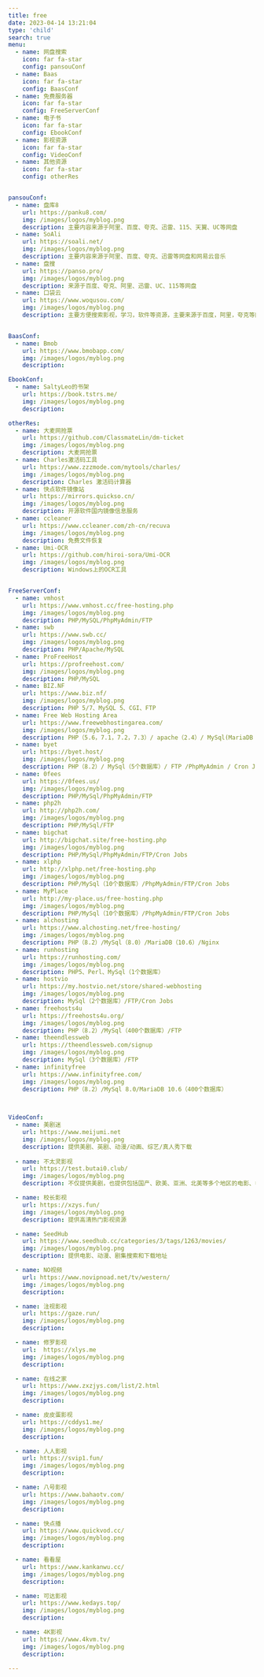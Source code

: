 ```yaml
---
title: free
date: 2023-04-14 13:21:04
type: 'child'
search: true
menu:
  - name: 网盘搜索
    icon: far fa-star
    config: pansouConf
  - name: Baas
    icon: far fa-star
    config: BaasConf
  - name: 免费服务器
    icon: far fa-star
    config: FreeServerConf 
  - name: 电子书
    icon: far fa-star
    config: EbookConf
  - name: 影视资源
    icon: far fa-star
    config: VideoConf    
  - name: 其他资源
    icon: far fa-star
    config: otherRes  


pansouConf:
  - name: 盘库8
    url: https://panku8.com/
    img: /images/logos/myblog.png
    description: 主要内容来源于阿里、百度、夸克、迅雷、115、天翼、UC等网盘
  - name: SoAli
    url: https://soali.net/
    img: /images/logos/myblog.png
    description: 主要内容来源于阿里、百度、夸克、迅雷等网盘和网易云音乐   
  - name: 盘搜
    url: https://panso.pro/
    img: /images/logos/myblog.png
    description: 来源于百度、夸克、阿里、迅雷、UC、115等网盘
  - name: 口袋云
    url: https://www.woqusou.com/
    img: /images/logos/myblog.png
    description: 主要方便搜索影视，学习，软件等资源，主要来源于百度，阿里，夸克等网盘


BaasConf:
  - name: Bmob
    url: https://www.bmobapp.com/
    img: /images/logos/myblog.png
    description:     

EbookConf:
  - name: SaltyLeo的书架
    url: https://book.tstrs.me/
    img: /images/logos/myblog.png
    description:     

otherRes:
  - name: 大麦网抢票
    url: https://github.com/ClassmateLin/dm-ticket
    img: /images/logos/myblog.png
    description: 大麦网抢票
  - name: Charles激活码工具
    url: https://www.zzzmode.com/mytools/charles/
    img: /images/logos/myblog.png
    description: Charles 激活码计算器
  - name: 快点软件镜像站
    url: https://mirrors.quickso.cn/
    img: /images/logos/myblog.png
    description: 开源软件国内镜像信息服务
  - name: ccleaner
    url: https://www.ccleaner.com/zh-cn/recuva
    img: /images/logos/myblog.png
    description: 免费文件恢复
  - name: Umi-OCR
    url: https://github.com/hiroi-sora/Umi-OCR
    img: /images/logos/myblog.png
    description: Windows上的OCR工具


FreeServerConf:
  - name: vmhost
    url: https://www.vmhost.cc/free-hosting.php
    img: /images/logos/myblog.png
    description: PHP/MySQL/PhpMyAdmin/FTP
  - name: swb
    url: https://www.swb.cc/
    img: /images/logos/myblog.png
    description: PHP/Apache/MySQL
  - name: ProFreeHost
    url: https://profreehost.com/
    img: /images/logos/myblog.png
    description: PHP/MySQL
  - name: BIZ.NF
    url: https://www.biz.nf/
    img: /images/logos/myblog.png
    description: PHP 5/7、MySQL 5、CGI、FTP
  - name: Free Web Hosting Area
    url: https://www.freewebhostingarea.com/
    img: /images/logos/myblog.png
    description: PHP（5.6，7.1，7.2，7.3）/ apache（2.4）/ MySql(MariaDB 10.4) / PhpMyAdmin / FTP
  - name: byet
    url: https://byet.host/
    img: /images/logos/myblog.png
    description: PHP（8.2）/ MySql（5个数据库）/ FTP /PhpMyAdmin / Cron Jobs
  - name: 0fees
    url: https://0fees.us/
    img: /images/logos/myblog.png
    description: PHP/MySql/PhpMyAdmin/FTP
  - name: php2h
    url: http://php2h.com/
    img: /images/logos/myblog.png
    description: PHP/MySql/FTP
  - name: bigchat
    url: http://bigchat.site/free-hosting.php
    img: /images/logos/myblog.png
    description: PHP/MySql/PhpMyAdmin/FTP/Cron Jobs
  - name: xlphp
    url: http://xlphp.net/free-hosting.php
    img: /images/logos/myblog.png
    description: PHP/MySql（10个数据库）/PhpMyAdmin/FTP/Cron Jobs
  - name: MyPlace
    url: http://my-place.us/free-hosting.php
    img: /images/logos/myblog.png
    description: PHP/MySql（10个数据库）/PhpMyAdmin/FTP/Cron Jobs
  - name: alchosting
    url: https://www.alchosting.net/free-hosting/
    img: /images/logos/myblog.png
    description: PHP（8.2）/MySql（8.0）/MariaDB（10.6）/Nginx
  - name: runhosting
    url: https://runhosting.com/
    img: /images/logos/myblog.png
    description: PHP5、Perl、MySql（1个数据库） 
  - name: hostvio
    url: https://my.hostvio.net/store/shared-webhosting
    img: /images/logos/myblog.png
    description: MySql（2个数据库）/FTP/Cron Jobs    
  - name: freehosts4u
    url: https://freehosts4u.org/
    img: /images/logos/myblog.png
    description: PHP（8.2）/MySql（400个数据库）/FTP
  - name: theendlessweb
    url: https://theendlessweb.com/signup
    img: /images/logos/myblog.png
    description: MySql（3个数据库）/FTP
  - name: infinityfree
    url: https://www.infinityfree.com/
    img: /images/logos/myblog.png
    description: PHP（8.2）/MySql 8.0/MariaDB 10.6（400个数据库）
  


VideoConf:
  - name: 美剧迷
    url: https://www.meijumi.net
    img: /images/logos/myblog.png
    description: 提供美剧、英剧、动漫/动画、综艺/真人秀下载
    
  - name: 不太灵影视
    url: https://test.butai0.club/
    img: /images/logos/myblog.png
    description: 不仅提供美剧，也提供包括国产、欧美、亚洲、北美等多个地区的电影、电视剧资源，支持1080P和4K下载。

  - name: 校长影视
    url: https://xzys.fun/
    img: /images/logos/myblog.png
    description: 提供高清热门影视资源

  - name: SeedHub
    url: https://www.seedhub.cc/categories/3/tags/1263/movies/
    img: /images/logos/myblog.png
    description: 提供电影、动漫、剧集搜索和下载地址

  - name: NO视频
    url: https://www.novipnoad.net/tv/western/
    img: /images/logos/myblog.png
    description: 

  - name: 注视影视
    url: https://gaze.run/
    img: /images/logos/myblog.png
    description: 

  - name: 修罗影视
    url:  https://xlys.me
    img: /images/logos/myblog.png
    description: 

  - name: 在线之家
    url: https://www.zxzjys.com/list/2.html
    img: /images/logos/myblog.png
    description: 

  - name: 皮皮蛋影视
    url: https://cddys1.me/
    img: /images/logos/myblog.png
    description: 

  - name: 人人影视
    url: https://svip1.fun/
    img: /images/logos/myblog.png
    description: 

  - name: 八号影视
    url: https://www.bahaotv.com/
    img: /images/logos/myblog.png
    description: 

  - name: 快点播
    url: https://www.quickvod.cc/
    img: /images/logos/myblog.png
    description: 

  - name: 看看屋
    url: https://www.kankanwu.cc/
    img: /images/logos/myblog.png
    description: 

  - name: 可达影视
    url: https://www.kedays.top/
    img: /images/logos/myblog.png
    description: 

  - name: 4K影视
    url: https://www.4kvm.tv/
    img: /images/logos/myblog.png
    description: 
 
---
```





